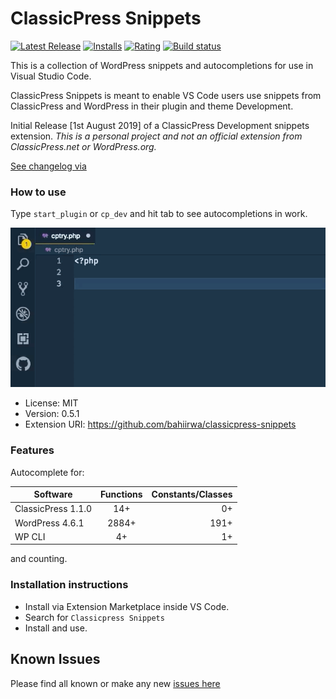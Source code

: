 # ClassicPress Snippets

[![Latest Release](https://vsmarketplacebadge.apphb.com/version-short/laurencebahiirwa.classicpress-snippet.svg)](https://marketplace.visualstudio.com/items?itemName=laurencebahiirwa.classicpress-snippet) [![Installs](https://vsmarketplacebadge.apphb.com/installs/laurencebahiirwa.classicpress-snippet.svg)](https://marketplace.visualstudio.com/items?itemName=laurencebahiirwa.classicpress-snippet) [![Rating](https://vsmarketplacebadge.apphb.com/rating-short/laurencebahiirwa.classicpress-snippet.svg)](https://marketplace.visualstudio.com/items?itemName=laurencebahiirwa.classicpress-snippet) [![Build status](https://travis-ci.org/bahiirwa/classicpress-snippet.svg?branch=master)](https://travis-ci.org/bahiirwa/classicpress-snippet)

This is a collection of WordPress snippets and autocompletions for use in Visual Studio Code.

ClassicPress Snippets is meant to enable VS Code users use snippets from ClassicPress and WordPress in their plugin and theme Development.

Initial Release [1st August 2019] of a ClassicPress Development snippets extension.
*This is a personal project and not an official extension from ClassicPress.net or WordPress.org.*

[See changelog via ](https://marketplace.visualstudio.com/items/laurencebahiirwa.classicpress-snippets/changelog)

### How to use

Type `start_plugin` or `cp_dev` and hit tab to see autocompletions in work.

![Demo](images/demo.gif)

-   License: MIT
-   Version: 0.5.1
-   Extension URI: https://github.com/bahiirwa/classicpress-snippets

### Features

Autocomplete for:

| Software           | Functions | Constants/Classes |
| ------------------ | :-------: | ----------------: |
| ClassicPress 1.1.0 |    14+    |                0+ |
| WordPress 4.6.1    |   2884+   |              191+ |
| WP CLI             |   4+      |                1+ |

and counting.

### Installation instructions

- Install via Extension Marketplace inside VS Code.
- Search for `Classicpress Snippets`
- Install and use.

## Known Issues
Please find all known or make any new [issues here](https://github.com/bahiirwa/classicpress-snippets/issues)
